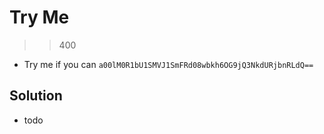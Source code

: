 # Try Me
>> 400
-  Try me if you can `a00lM0R1bU1SMVJ1SmFRd08wbkh6OG9jQ3NkdURjbnRLdQ==`

## Solution
- todo